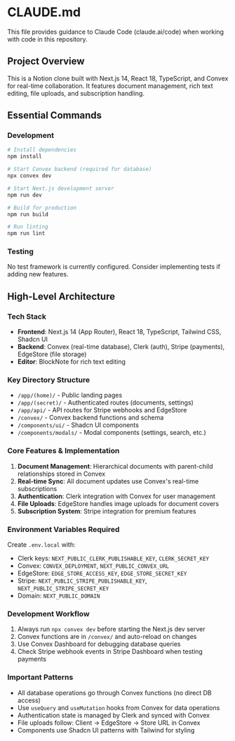 # CLAUDE.md

This file provides guidance to Claude Code (claude.ai/code) when working with code in this repository.

## Project Overview
This is a Notion clone built with Next.js 14, React 18, TypeScript, and Convex for real-time collaboration. It features document management, rich text editing, file uploads, and subscription handling.

## Essential Commands

### Development
```bash
# Install dependencies
npm install

# Start Convex backend (required for database)
npx convex dev

# Start Next.js development server
npm run dev

# Build for production
npm run build

# Run linting
npm run lint
```

### Testing
No test framework is currently configured. Consider implementing tests if adding new features.

## High-Level Architecture

### Tech Stack
- **Frontend**: Next.js 14 (App Router), React 18, TypeScript, Tailwind CSS, Shadcn UI
- **Backend**: Convex (real-time database), Clerk (auth), Stripe (payments), EdgeStore (file storage)
- **Editor**: BlockNote for rich text editing

### Key Directory Structure
- `/app/(home)/` - Public landing pages
- `/app/(secret)/` - Authenticated routes (documents, settings)
- `/app/api/` - API routes for Stripe webhooks and EdgeStore
- `/convex/` - Convex backend functions and schema
- `/components/ui/` - Shadcn UI components
- `/components/modals/` - Modal components (settings, search, etc.)

### Core Features & Implementation
1. **Document Management**: Hierarchical documents with parent-child relationships stored in Convex
2. **Real-time Sync**: All document updates use Convex's real-time subscriptions
3. **Authentication**: Clerk integration with Convex for user management
4. **File Uploads**: EdgeStore handles image uploads for document covers
5. **Subscription System**: Stripe integration for premium features

### Environment Variables Required
Create `.env.local` with:
- Clerk keys: `NEXT_PUBLIC_CLERK_PUBLISHABLE_KEY`, `CLERK_SECRET_KEY`
- Convex: `CONVEX_DEPLOYMENT`, `NEXT_PUBLIC_CONVEX_URL`
- EdgeStore: `EDGE_STORE_ACCESS_KEY`, `EDGE_STORE_SECRET_KEY`
- Stripe: `NEXT_PUBLIC_STRIPE_PUBLISHABLE_KEY`, `NEXT_PUBLIC_STRIPE_SECRET_KEY`
- Domain: `NEXT_PUBLIC_DOMAIN`

### Development Workflow
1. Always run `npx convex dev` before starting the Next.js dev server
2. Convex functions are in `/convex/` and auto-reload on changes
3. Use Convex Dashboard for debugging database queries
4. Check Stripe webhook events in Stripe Dashboard when testing payments

### Important Patterns
- All database operations go through Convex functions (no direct DB access)
- Use `useQuery` and `useMutation` hooks from Convex for data operations
- Authentication state is managed by Clerk and synced with Convex
- File uploads follow: Client → EdgeStore → Store URL in Convex
- Components use Shadcn UI patterns with Tailwind for styling